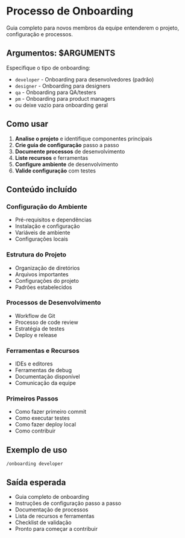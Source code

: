 # Processo de Onboarding

Guia completo para novos membros da equipe entenderem o projeto, configuração e processos.

## Argumentos: $ARGUMENTS

Especifique o tipo de onboarding:
- `developer` - Onboarding para desenvolvedores (padrão)
- `designer` - Onboarding para designers
- `qa` - Onboarding para QA/testers
- `pm` - Onboarding para product managers
- ou deixe vazio para onboarding geral

## Como usar

1. **Analise o projeto** e identifique componentes principais
2. **Crie guia de configuração** passo a passo
3. **Documente processos** de desenvolvimento
4. **Liste recursos** e ferramentas
5. **Configure ambiente** de desenvolvimento
6. **Valide configuração** com testes

## Conteúdo incluído

### Configuração do Ambiente
- Pré-requisitos e dependências
- Instalação e configuração
- Variáveis de ambiente
- Configurações locais

### Estrutura do Projeto
- Organização de diretórios
- Arquivos importantes
- Configurações do projeto
- Padrões estabelecidos

### Processos de Desenvolvimento
- Workflow de Git
- Processo de code review
- Estratégia de testes
- Deploy e release

### Ferramentas e Recursos
- IDEs e editores
- Ferramentas de debug
- Documentação disponível
- Comunicação da equipe

### Primeiros Passos
- Como fazer primeiro commit
- Como executar testes
- Como fazer deploy local
- Como contribuir

## Exemplo de uso

```
/onboarding developer
```

## Saída esperada

- Guia completo de onboarding
- Instruções de configuração passo a passo
- Documentação de processos
- Lista de recursos e ferramentas
- Checklist de validação
- Pronto para começar a contribuir
